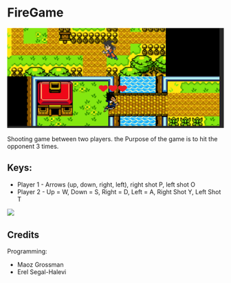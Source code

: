 # FireGame

![](https://github.com/LIADN7/FireGame/blob/main/Assets/img/PlayerToCreate/aaaa.png)

Shooting game between two players.
the Purpose of the game is to hit the opponent 3 times.

## Keys:
* Player 1 - Arrows (up, down, right, left), right shot P, left shot O
* Player 2 - Up = W, Down = S, Right = D, Left = A, Right Shot Y, Left Shot T


![](https://github.com/LIADN7/FireGame/blob/main/Assets/img/PlayerToCreate/ezgif-2-b6f07d36c96a.gif)

## Credits

Programming:
* Maoz Grossman
* Erel Segal-Halevi
